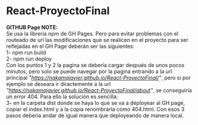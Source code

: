 # React-ProyectoFinal










****GITHUB Page NOTE:****     
Se usa la libreria npm de GH Pages. Pero para evitar problemas con el routeado de url las modificaciones que se realicen en el proyecto para ser reflejadas en el GH Page deberán ser las siguientes:<br>
1- npm run build<br>
2- npm run deploy<br>
Con los puntos 1 y 2 la pagina se debería cargar   después de unos pocos minutos, pero solo se puede navegar por la pagina entrando a la url principal _"https://nakamajavier.github.io/React-ProyectoFinal/"_, pero si
por ejemplo se deseara ir diractemente a la url _"https://nakamajavier.github.io/React-ProyectoFinal/about"_, se conseguiría un error 404. Para ello la solución es sencilla:<br>
3- en la carpeta dist donde se haya lo que se va a deployear al GH page, copiar el index.html y a la copia renombrarla como 404.html.
Con esos 3 pasos debería andar de igual manera que deployeando de manera local.

